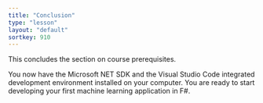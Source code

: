 ```yaml
---
title: "Conclusion"
type: "lesson"
layout: "default"
sortkey: 910
---
```


This concludes the section on course prerequisites.

You now have the Microsoft NET SDK and the Visual Studio Code integrated development environment installed on your computer. You are ready to start developing your first machine learning application in F#.

